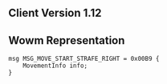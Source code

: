 ## Client Version 1.12

## Wowm Representation
```rust,ignore
msg MSG_MOVE_START_STRAFE_RIGHT = 0x00B9 {
    MovementInfo info;    
}

```
